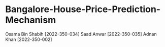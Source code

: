 # Bangalore-House-Price-Prediction-Mechanism

Osama Bin Shabih [2022-350-034]
Saad Anwar [2022-350-035]
Adnan Khan [2022-350-002]
